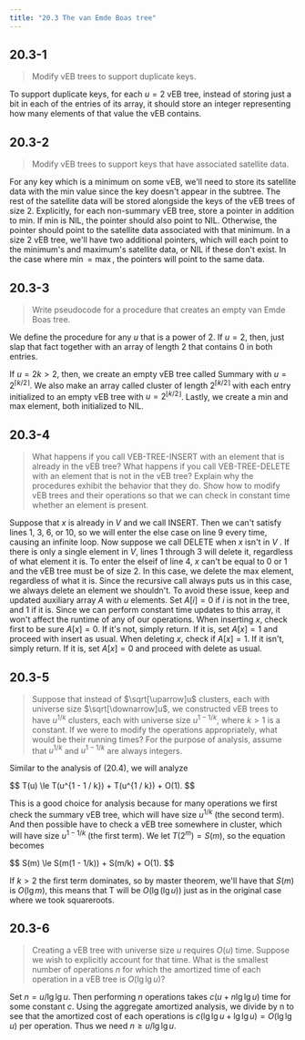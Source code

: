 ```yaml
---
title: "20.3 The van Emde Boas tree"
---
```


## 20.3-1

> Modify vEB trees to support duplicate keys.

To support duplicate keys, for each $u = 2$ vEB tree, instead of storing just a bit in each of the entries of its array, it should store an integer representing how many elements of that value the vEB contains.

## 20.3-2

> Modify vEB trees to support keys that have associated satellite data.

For any key which is a minimum on some vEB, we'll need to store its satellite data with the min value since the key doesn't appear in the subtree. The rest of the satellite data will be stored alongside the keys of the vEB trees of size $2$. Explicitly, for each non-summary vEB tree, store a pointer in addition to min. If min is $\text{NIL}$, the pointer should also point to $\text{NIL}$. Otherwise, the pointer should point to the satellite data associated with that minimum. In a size $2$ vEB tree, we'll have two additional pointers, which will each point to the minimum's and maximum's satellite data, or $\text{NIL}$ if these don't exist. In the case where $\min = \max$, the pointers will point to the same data.

## 20.3-3

> Write pseudocode for a procedure that creates an empty van Emde Boas tree.

We define the procedure for any $u$ that is a power of $2$. If $u = 2$, then, just slap that fact together with an array of length $2$ that contains $0$ in both entries.

If $u = 2k > 2$, then, we create an empty vEB tree called Summary with $u = 2^{\lceil k / 2 \rceil}$. We also make an array called cluster of length $2^{\lceil k / 2 \rceil}$ with each entry initialized to an empty vEB tree with $u = 2^{\lfloor k / 2 \rfloor}$. Lastly, we create a min and max element, both initialized to $\text{NIL}$.

## 20.3-4

> What happens if you call $\text{VEB-TREE-INSERT}$ with an element that is already in the vEB tree? What happens if you call $\text{VEB-TREE-DELETE}$ with an element that is not in the vEB tree? Explain why the procedures exhibit the behavior that they do. Show how to modify vEB trees and their operations so that we can check in constant time whether an element is present.

Suppose that $x$ is already in $V$ and we call $\text{INSERT}$. Then we can't satisfy lines 1, 3, 6, or 10, so we will enter the else case on line 9 every time, causing an infinite loop. Now suppose we call $\text{DELETE}$ when $x$ isn't in $V$ . If there is only a single element in $V$, lines 1 through 3 will delete it, regardless of what element it is. To enter the elseif of line 4, $x$ can't be equal to $0$ or $1$ and the vEB tree must be of size $2$. In this case, we delete the max element, regardless of what it is. Since the recursive call always puts us in this case, we always delete an element we shouldn't. To avoid these issue, keep and updated auxiliary array $A$ with $u$ elements. Set $A[i] = 0$ if $i$ is not in the tree, and $1$ if it is. Since we can perform constant time updates to this array, it won't affect the runtime of any of our operations. When inserting $x$, check first to be sure $A[x] = 0$. If it's not, simply return. If it is, set $A[x] = 1$ and proceed with insert as usual. When deleting $x$, check if $A[x] = 1$. If it isn't, simply return. If it is, set $A[x] = 0$ and proceed with delete as usual.

## 20.3-5

> Suppose that instead of $\sqrt[\uparrow]u$ clusters, each with universe size $\sqrt[\downarrow]u$, we constructed vEB trees to have $u^{1 / k}$ clusters, each with universe size $u^{1 - 1 / k}$, where $k > 1$ is a constant. If we were to modify the operations appropriately, what would be their running times? For the purpose of analysis, assume that $u^{1 / k}$ and $u^{1 - 1 / k}$ are always integers.

Similar to the analysis of $\text{(20.4)}$, we will analyze

<div>
$$
T(u) \le T(u^{1 - 1 / k}) + T(u^{1 / k}) + O(1).
$$
</div>

This is a good choice for analysis because for many operations we first check the summary vEB tree, which will have size $u^{1 / k}$ (the second term). And then possible have to check a vEB tree somewhere in cluster, which will have size $u^{1 - 1/k}$ (the first term). We let $T(2^m) = S(m)$, so the equation becomes

<div>
$$
S(m) \le S(m(1 - 1/k)) + S(m/k) + O(1).
$$
</div>

If $k > 2$ the first term dominates, so by master theorem, we'll have that $S(m)$ is $O(\lg m)$, this means that T will be $O(\lg(\lg u))$ just as in the original case where we took squareroots.

## 20.3-6

> Creating a vEB tree with universe size $u$ requires $O(u)$ time. Suppose we wish to explicitly account for that time. What is the smallest number of operations $n$ for which the amortized time of each operation in a vEB tree is $O(\lg\lg u)$?

Set $n = u / \lg\lg u$. Then performing $n$ operations takes $c(u + n\lg\lg u)$ time for some constant $c$. Using the aggregate amortized analysis, we divide by n to see that the amortized cost of each operations is $c(\lg\lg u + \lg\lg u) = O(\lg\lg u)$ per operation. Thus we need $n \ge u/ \lg \lg u$.
